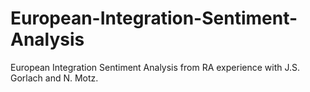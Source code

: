 # European-Integration-Sentiment-Analysis
European Integration Sentiment Analysis from RA experience with J.S. Gorlach and N. Motz.
